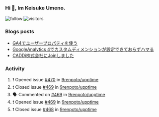 ### Hi 👋, Im Keisuke Umeno.

<!--
**9renpoto/9renpoto** is a ✨ _special_ ✨ repository because its `README.md` (this file) appears on your GitHub profile.

Here are some ideas to get you started:

- 🔭 I’m currently working on ...
- 🌱 I’m currently learning ...
- 👯 I’m looking to collaborate on ...
- 🤔 I’m looking for help with ...
- 💬 Ask me about ...
- 📫 How to reach me: ...
- 😄 Pronouns: ...
- ⚡ Fun fact: ...
-->

![follow](https://img.shields.io/github/followers/9renpoto?label=Follow&style=social)
![visitors](https://komarev.com/ghpvc/?username=9renpoto&label=Profile%20views&color=0e75b6&style=flat)

### Blogs posts

<!-- BLOG-POST-LIST:START -->
- [GA4でユーザープロパティを使う](https://9renpoto.dev/2021/02/21/google-analytics-4-user-properties/)
- [GoogleAnalytics 4でカスタムディメンションが設定できておらずハマる](https://9renpoto.dev/2021/02/13/google-analytics-4/)
- [CADDi株式会社にJoinしました](https://9renpoto.dev/2020/12/05/join/)
<!-- BLOG-POST-LIST:END -->

### Activity

<!--START_SECTION:activity-->
1. ❗️ Opened issue [#470](https://github.com/9renpoto/upptime/issues/470) in [9renpoto/upptime](https://github.com/9renpoto/upptime)
2. ❗️ Closed issue [#469](https://github.com/9renpoto/upptime/issues/469) in [9renpoto/upptime](https://github.com/9renpoto/upptime)
3. 🗣 Commented on [#469](https://github.com/9renpoto/upptime/issues/469) in [9renpoto/upptime](https://github.com/9renpoto/upptime)
4. ❗️ Opened issue [#469](https://github.com/9renpoto/upptime/issues/469) in [9renpoto/upptime](https://github.com/9renpoto/upptime)
5. ❗️ Closed issue [#468](https://github.com/9renpoto/upptime/issues/468) in [9renpoto/upptime](https://github.com/9renpoto/upptime)
<!--END_SECTION:activity-->

<!--START_SECTION:waka-->
<!--END_SECTION:waka-->
